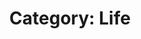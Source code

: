 ---
title: "Category: Life"
layout: category
permalink: /categories/life/
taxonomy: life
author_profile: true
---